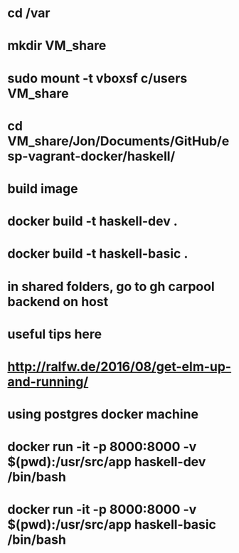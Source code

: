 # cd /var
# mkdir VM_share 
# sudo mount -t vboxsf c/users VM_share
# cd VM_share/Jon/Documents/GitHub/esp-vagrant-docker/haskell/

# build image
# docker build -t haskell-dev .
# docker build -t haskell-basic .

# in shared folders, go to gh carpool backend on host

# useful tips here
# http://ralfw.de/2016/08/get-elm-up-and-running/
#
# using postgres docker machine
# docker run -it -p 8000:8000 -v $(pwd):/usr/src/app haskell-dev /bin/bash
# docker run -it -p 8000:8000 -v $(pwd):/usr/src/app haskell-basic /bin/bash
